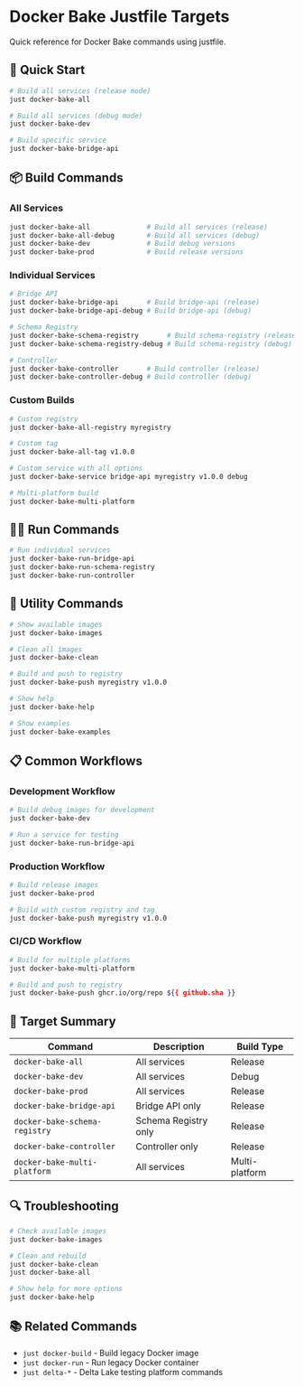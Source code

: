 # Docker Bake Justfile Targets

Quick reference for Docker Bake commands using justfile.

## 🚀 Quick Start

```bash
# Build all services (release mode)
just docker-bake-all

# Build all services (debug mode)
just docker-bake-dev

# Build specific service
just docker-bake-bridge-api
```

## 📦 Build Commands

### All Services
```bash
just docker-bake-all              # Build all services (release)
just docker-bake-all-debug        # Build all services (debug)
just docker-bake-dev              # Build debug versions
just docker-bake-prod             # Build release versions
```

### Individual Services
```bash
# Bridge API
just docker-bake-bridge-api       # Build bridge-api (release)
just docker-bake-bridge-api-debug # Build bridge-api (debug)

# Schema Registry
just docker-bake-schema-registry       # Build schema-registry (release)
just docker-bake-schema-registry-debug # Build schema-registry (debug)

# Controller
just docker-bake-controller       # Build controller (release)
just docker-bake-controller-debug # Build controller (debug)
```

### Custom Builds
```bash
# Custom registry
just docker-bake-all-registry myregistry

# Custom tag
just docker-bake-all-tag v1.0.0

# Custom service with all options
just docker-bake-service bridge-api myregistry v1.0.0 debug

# Multi-platform build
just docker-bake-multi-platform
```

## 🏃‍♂️ Run Commands

```bash
# Run individual services
just docker-bake-run-bridge-api
just docker-bake-run-schema-registry
just docker-bake-run-controller
```

## 🔧 Utility Commands

```bash
# Show available images
just docker-bake-images

# Clean all images
just docker-bake-clean

# Build and push to registry
just docker-bake-push myregistry v1.0.0

# Show help
just docker-bake-help

# Show examples
just docker-bake-examples
```

## 📋 Common Workflows

### Development Workflow
```bash
# Build debug images for development
just docker-bake-dev

# Run a service for testing
just docker-bake-run-bridge-api
```

### Production Workflow
```bash
# Build release images
just docker-bake-prod

# Build with custom registry and tag
just docker-bake-push myregistry v1.0.0
```

### CI/CD Workflow
```bash
# Build for multiple platforms
just docker-bake-multi-platform

# Build and push to registry
just docker-bake-push ghcr.io/org/repo ${{ github.sha }}
```

## 🎯 Target Summary

| Command | Description | Build Type |
|---------|-------------|------------|
| `docker-bake-all` | All services | Release |
| `docker-bake-dev` | All services | Debug |
| `docker-bake-prod` | All services | Release |
| `docker-bake-bridge-api` | Bridge API only | Release |
| `docker-bake-schema-registry` | Schema Registry only | Release |
| `docker-bake-controller` | Controller only | Release |
| `docker-bake-multi-platform` | All services | Multi-platform |

## 🔍 Troubleshooting

```bash
# Check available images
just docker-bake-images

# Clean and rebuild
just docker-bake-clean
just docker-bake-all

# Show help for more options
just docker-bake-help
```

## 📚 Related Commands

- `just docker-build` - Build legacy Docker image
- `just docker-run` - Run legacy Docker container
- `just delta-*` - Delta Lake testing platform commands
